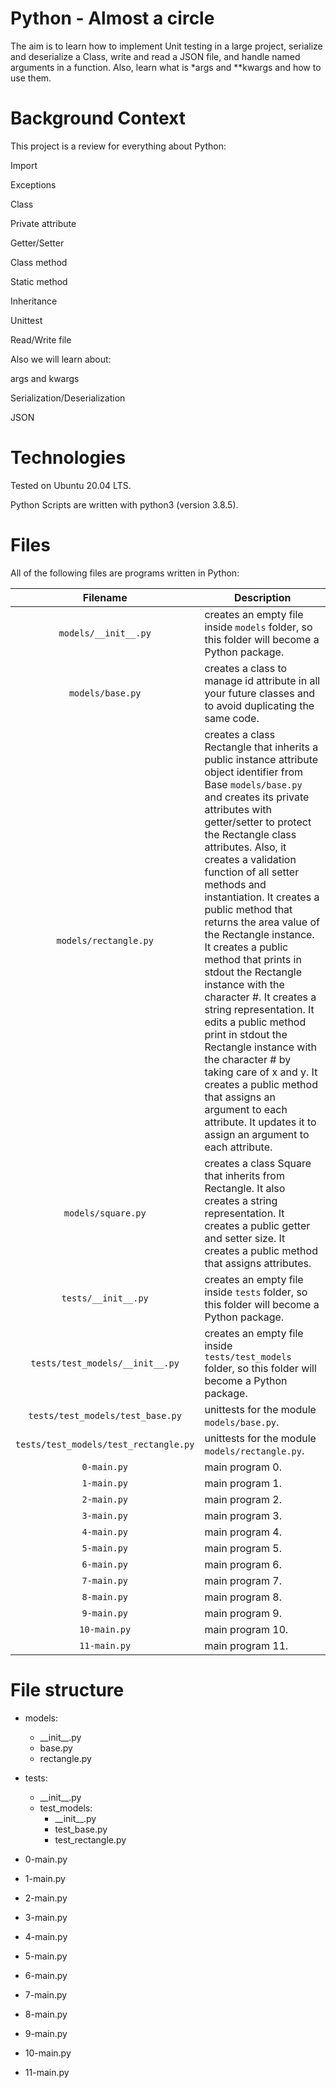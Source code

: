 # Python - Almost a circle

The aim is to learn how to implement Unit testing in a large project, serialize and deserialize a Class, write and read a JSON file, and handle named arguments in a function. Also, learn what is *args and  **kwargs and how to use them.

# Background Context

This project is a review for everything about Python:

Import

Exceptions

Class

Private attribute

Getter/Setter

Class method

Static method

Inheritance

Unittest

Read/Write file

Also we will learn about:

args and kwargs

Serialization/Deserialization

JSON

# Technologies

Tested on Ubuntu 20.04 LTS.

Python Scripts are written with python3 (version 3.8.5).

# Files

All of the following files are programs written in Python:

| Filename                         | Description
|:--------------------------------:| -------------------------------------------------------------------------------------------- 
| `models/__init__.py`             | creates an empty file inside `models` folder, so this folder will become a Python package.
| `models/base.py`                 | creates a class  to manage id attribute in all your future classes and to avoid duplicating the same code.
| `models/rectangle.py`            | creates a class Rectangle that inherits a public instance attribute object identifier from Base `models/base.py` and creates its private attributes with getter/setter to protect the Rectangle class attributes. Also, it creates a validation function of all setter methods and instantiation. It creates a public method that returns the area value of the Rectangle instance. It creates a public method that prints in stdout the Rectangle instance with the character #. It creates a string representation. It edits a public method print in stdout the Rectangle instance with the character # by taking care of x and y. It creates a public method that assigns an argument to each attribute. It updates it to assign an argument to each attribute.
| `models/square.py`               | creates a class Square that inherits from Rectangle. It also creates a string representation. It creates a public getter and setter size. It creates a public method that assigns attributes.
| `tests/__init__.py`              | creates an empty file inside `tests` folder, so this folder will become a Python package.
| `tests/test_models/__init__.py`  | creates an empty file inside `tests/test_models` folder, so this folder will become a Python package.
| `tests/test_models/test_base.py` | unittests for the module `models/base.py`.
| `tests/test_models/test_rectangle.py`  | unittests for the module `models/rectangle.py`.
| `0-main.py`                            | main program 0.
| `1-main.py`                            | main program 1.
| `2-main.py`                            | main program 2.
| `3-main.py`                            | main program 3.
| `4-main.py`                            | main program 4.
| `5-main.py`                            | main program 5.
| `6-main.py`                            | main program 6.
| `7-main.py`                            | main program 7.
| `8-main.py`                            | main program 8.
| `9-main.py`                            | main program 9.
| `10-main.py`                           | main program 10.
| `11-main.py`                           | main program 11.

# File structure

* models:
	* \_\_init\_\_.py
	* base.py
	* rectangle.py

* tests:
	* \_\_init\_\_.py
	* test_models:
		* \_\_init\_\_.py
		* test_base.py
		* test_rectangle.py

* 0-main.py
* 1-main.py
* 2-main.py
* 3-main.py
* 4-main.py
* 5-main.py
* 6-main.py
* 7-main.py
* 8-main.py
* 9-main.py
* 10-main.py
* 11-main.py
